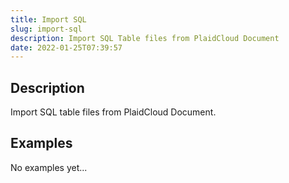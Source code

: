 ```yaml
---
title: Import SQL
slug: import-sql
description: Import SQL Table files from PlaidCloud Document
date: 2022-01-25T07:39:57
---
```


## Description


Import SQL table files from PlaidCloud Document.







## Examples

No examples yet...
